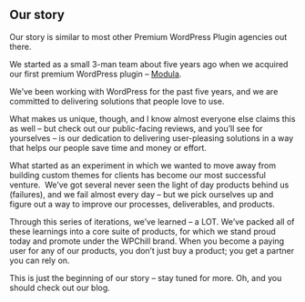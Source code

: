 ## Our story

Our story is similar to most other Premium WordPress Plugin agencies out there. 

We started as a small 3-man team about five years ago when we acquired our first premium WordPress plugin – [Modula](https://wordpress.org/plugins/modula-best-grid-gallery/). 

We’ve been working with WordPress for the past five years, and we are committed to delivering solutions that people love to use.

What makes us unique, though, and I know almost everyone else claims this as well – but check out our public-facing reviews, and you’ll see for yourselves – is our dedication to delivering user-pleasing solutions in a way that helps our people save time and money or effort. 

What started as an experiment in which we wanted to move away from building custom themes for clients has become our most successful venture. 
We’ve got several never seen the light of day products behind us (failures), and we fail almost every day – but we pick ourselves up and figure out a way to improve our processes, deliverables, and products. 

Through this series of iterations, we’ve learned – a LOT. We’ve packed all of these learnings into a core suite of products, for which we stand proud today and promote under the WPChill brand.
When you become a paying user for any of our products, you don’t just buy a product; you get a partner you can rely on.

This is just the beginning of our story – stay tuned for more. Oh, and you should check out our blog.
